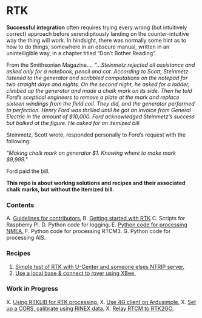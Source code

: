 # RTK
**Successful integration** often requires trying every wrong (but intuitively correct) approach before serendipitously landing on the counter-intuitive way the thing will work. In hindsight, there was normally some hint as to how to do things, somewhere in an obscure manual, written in an unintelligible way, in a chapter titled “Don’t Bother Reading”.

From the Smithsonian Magazine….
*“...Steinmetz rejected all assistance and asked only for a notebook, pencil and cot. According to Scott, Steinmetz listened to the generator and scribbled computations on the notepad for two straight days and nights. On the second night, he asked for a ladder, climbed up the generator and made a chalk mark on its side. Then he told Ford’s sceptical engineers to remove a plate at the mark and replace sixteen windings from the field coil. They did, and the generator performed to perfection. Henry Ford was thrilled until he got an invoice from General Electric in the amount of $10,000. Ford acknowledged Steinmetz’s success but balked at the figure. He asked for an itemized bill.*

Steinmetz, Scott wrote, responded personally to Ford’s request with the following:

*"Making chalk mark on generator $1. 
Knowing where to make mark $9,999."*

Ford paid the bill.

__This repo is about working solutions and recipes and their associated chalk marks, but without the itemized bill.__

### Contents
A. [Guidelines for contributors.](https://github.com/IOTECH-Donegal/Netiquette)
B. [Getting started with RTK](https://github.com/IOTECH-Donegal/RTK/blob/main/docs/gettingstarted.md)
C. Scripts for Raspberry PI.
D. Python code for logging.
E. [Python code for processing NMEA.](https://github.com/IOTECH-Donegal/NMEA)
F. Python code for processing RTCM3.
G. Python code for processing AIS.

### Recipes
1. [Simple test of RTK with U-Center and someone elses NTRIP server.](https://github.com/IOTECH-Donegal/RTK/tree/main/Recipe1/readme.md)
2. [Use a local base & connect to rover using XBee.](https://github.com/IOTECH-Donegal/RTK/tree/main/Recipe2/readme.md)

### Work in Progress
X. [Using RTKLIB for RTK processing.](https://github.com/IOTECH-Donegal/RTK/tree/main/Recipe2/readme.md)
X. [Use 4G client on Ardusimple.](https://github.com/IOTECH-Donegal/RTK/tree/main/Recipe3/readme.md)
X. [Set up a CORS, calibrate using RINEX data.](https://github.com/IOTECH-Donegal/RTK/tree/main/Recipe5/readme.md)
X. [Relay RTCM to RTK2GO.](https://github.com/IOTECH-Donegal/RTK/tree/main/Recipe6/readme.md)
